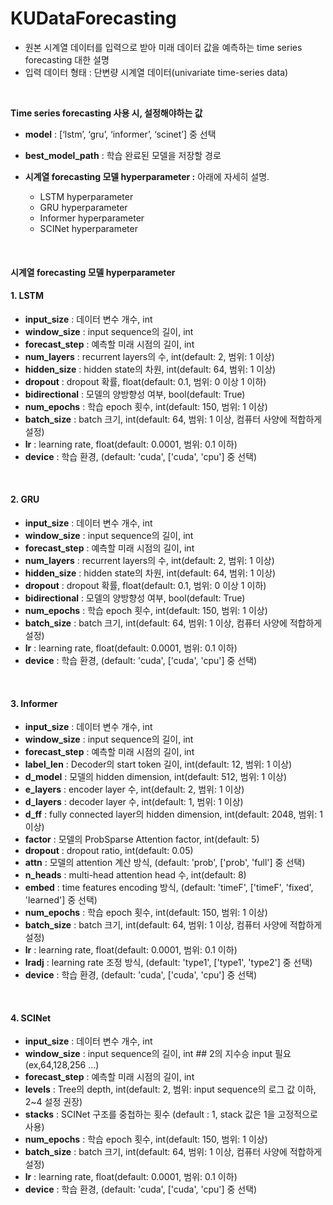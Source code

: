 # KUDataForecasting
- 원본 시계열 데이터를 입력으로 받아 미래 데이터 값을 예측하는 time series forecasting 대한 설명
- 입력 데이터 형태 : 단변량 시계열 데이터(univariate time-series data)
<br>

**Time series forecasting 사용 시, 설정해야하는 값**
* **model** : [‘lstm’, ‘gru’, ‘informer’, ‘scinet’] 중 선택
* **best_model_path** : 학습 완료된 모델을 저장할 경로

* **시계열 forecasting 모델 hyperparameter :** 아래에 자세히 설명.
  * LSTM hyperparameter 
  * GRU hyperparameter 
  * Informer hyperparameter
  * SCINet hyperparameter

<br>

#### 시계열 forecasting 모델 hyperparameter <br>

#### 1. LSTM
- **input_size** : 데이터 변수 개수, int
- **window_size** : input sequence의 길이, int
- **forecast_step** : 예측할 미래 시점의 길이, int
- **num_layers** : recurrent layers의 수, int(default: 2, 범위: 1 이상)
- **hidden_size** : hidden state의 차원, int(default: 64, 범위: 1 이상)
- **dropout** : dropout 확률, float(default: 0.1, 범위: 0 이상 1 이하)
- **bidirectional** : 모델의 양방향성 여부, bool(default: True)
- **num_epochs** : 학습 epoch 횟수, int(default: 150, 범위: 1 이상)
- **batch_size** : batch 크기, int(default: 64, 범위: 1 이상, 컴퓨터 사양에 적합하게 설정)
- **lr** : learning rate, float(default: 0.0001, 범위: 0.1 이하)
- **device** : 학습 환경, (default: 'cuda', ['cuda', 'cpu'] 중 선택)

<br>

#### 2. GRU
- **input_size** : 데이터 변수 개수, int
- **window_size** : input sequence의 길이, int
- **forecast_step** : 예측할 미래 시점의 길이, int
- **num_layers** : recurrent layers의 수, int(default: 2, 범위: 1 이상)
- **hidden_size** : hidden state의 차원, int(default: 64, 범위: 1 이상)
- **dropout** : dropout 확률, float(default: 0.1, 범위: 0 이상 1 이하)
- **bidirectional** : 모델의 양방향성 여부, bool(default: True)
- **num_epochs** : 학습 epoch 횟수, int(default: 150, 범위: 1 이상)
- **batch_size** : batch 크기, int(default: 64, 범위: 1 이상, 컴퓨터 사양에 적합하게 설정)
- **lr** : learning rate, float(default: 0.0001, 범위: 0.1 이하)
- **device** : 학습 환경, (default: 'cuda', ['cuda', 'cpu'] 중 선택)
<br>

#### 3. Informer
- **input_size** : 데이터 변수 개수, int
- **window_size** : input sequence의 길이, int
- **forecast_step** : 예측할 미래 시점의 길이, int
- **label_len** : Decoder의 start token 길이, int(default: 12, 범위: 1 이상)
- **d_model** : 모델의 hidden dimension, int(default: 512, 범위: 1 이상)
- **e_layers** : encoder layer 수, int(default: 2, 범위: 1 이상)
- **d_layers** : decoder layer 수, int(default: 1, 범위: 1 이상)
- **d_ff** : fully connected layer의 hidden dimension, int(default: 2048, 범위: 1 이상)
- **factor** : 모델의 ProbSparse Attention factor, int(default: 5)
- **dropout** : dropout ratio, int(default: 0.05)
- **attn** : 모델의 attention 계산 방식, (default: 'prob', ['prob', 'full'] 중 선택)
- **n_heads** : multi-head attention head 수, int(default: 8)
- **embed** : time features encoding 방식, (default: 'timeF', ['timeF', 'fixed', 'learned'] 중 선택)
- **num_epochs** : 학습 epoch 횟수, int(default: 150, 범위: 1 이상)
- **batch_size** : batch 크기, int(default: 64, 범위: 1 이상, 컴퓨터 사양에 적합하게 설정)
- **lr** : learning rate, float(default: 0.0001, 범위: 0.1 이하)
- **lradj** : learning rate 조정 방식, (default: 'type1', ['type1', 'type2'] 중 선택)
- **device** : 학습 환경, (default: 'cuda', ['cuda', 'cpu'] 중 선택)
<br>

#### 4. SCINet
- **input_size** : 데이터 변수 개수, int
- **window_size** : input sequence의 길이, int ## 2의 지수승 input 필요 (ex,64,128,256 ...)
- **forecast_step** : 예측할 미래 시점의 길이, int
- **levels** : Tree의 depth, int(default: 2, 범위: input sequence의 로그 값 이하, 2~4 설정 권장)
- **stacks** : SCINet 구조를 중첩하는 횟수 (default : 1, stack 값은 1을 고정적으로 사용)
- **num_epochs** : 학습 epoch 횟수, int(default: 150, 범위: 1 이상)
- **batch_size** : batch 크기, int(default: 64, 범위: 1 이상, 컴퓨터 사양에 적합하게 설정)
- **lr** : learning rate, float(default: 0.0001, 범위: 0.1 이하)
- **device** : 학습 환경, (default: 'cuda', ['cuda', 'cpu'] 중 선택)
<br>
